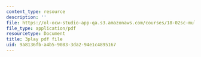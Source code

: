 ```yaml
---
content_type: resource
description: ''
file: https://ol-ocw-studio-app-qa.s3.amazonaws.com/courses/18-02sc-multivariable-calculus-fall-2010/9a8136fba4b590833da294e1c4895167_oET16XXfcCI.pdf
file_type: application/pdf
resourcetype: Document
title: 3play pdf file
uid: 9a8136fb-a4b5-9083-3da2-94e1c4895167
---
```

